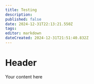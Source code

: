```yaml
---
title: Testing
description: 
published: false
date: 2024-12-31T22:13:21.550Z
tags: 
editor: markdown
dateCreated: 2024-12-31T21:51:40.832Z
---
```


# Header
Your content here